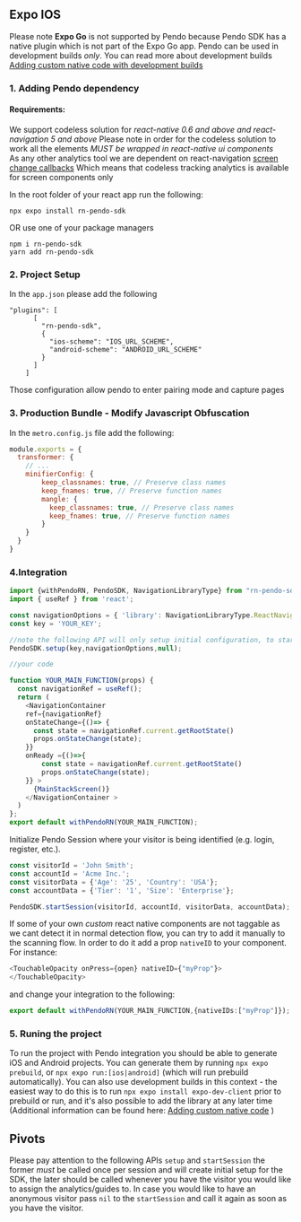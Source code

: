 ## Expo IOS
Please note **Expo Go** is not supported by Pendo because Pendo SDK has a native plugin which is not part of the Expo Go app.
Pendo can be used in development builds *only*. 
You can read more about development builds [Adding custom native code with development builds](https://docs.expo.dev/workflow/customizing/)

### 1. Adding Pendo dependency
#### Requirements: 
We support codeless solution for _react-native 0.6 and above and react-navigation 5 and above_
Please note in order for the codeless solution to work all the elements *MUST be wrapped in react-native ui components*<br>
As any other analytics tool we are dependent on react-navigation [screen change callbacks](https://reactnavigation.org/docs/screen-tracking/)
Which means that codeless tracking analytics is available for screen components only

In the root folder of your react app run the following:

```
npx expo install rn-pendo-sdk
```
OR use one of your package managers 
```
npm i rn-pendo-sdk  
yarn add rn-pendo-sdk
```
### 2. Project Setup
In the `app.json` please add the following
```
"plugins": [
      [
        "rn-pendo-sdk",
        {
          "ios-scheme": "IOS_URL_SCHEME",
          "android-scheme": "ANDROID_URL_SCHEME"
        }
      ]
    ]
```
Those configuration allow pendo to enter pairing mode and capture pages

### 3. Production Bundle - Modify Javascript Obfuscation
In the `metro.config.js` file add the following:
```javascript
module.exports = {
  transformer: {
    // ...
    minifierConfig: {
        keep_classnames: true, // Preserve class names
        keep_fnames: true, // Preserve function names
        mangle: {
          keep_classnames: true, // Preserve class names
          keep_fnames: true, // Preserve function names
        }
    }
  }
}
```
### 4.Integration

```typescript
import {withPendoRN, PendoSDK, NavigationLibraryType} from "rn-pendo-sdk";
import { useRef } from 'react';

const navigationOptions = { 'library': NavigationLibraryType.ReactNavigation };
const key = 'YOUR_KEY'; 

//note the following API will only setup initial configuration, to start collect analytics use start session
PendoSDK.setup(key,navigationOptions,null);

//your code 

function YOUR_MAIN_FUNCTION(props) {
  const navigationRef = useRef();
  return (
    <NavigationContainer 
    ref={navigationRef}
    onStateChange={()=> {
      const state = navigationRef.current.getRootState()
      props.onStateChange(state);
    }}
    onReady ={()=>{
        const state = navigationRef.current.getRootState()
        props.onStateChange(state);
    }} >
      {MainStackScreen()}
    </NavigationContainer >
  )
};
export default withPendoRN(YOUR_MAIN_FUNCTION);
```
Initialize Pendo Session where your visitor is being identified (e.g. login, register, etc.).
```typescript
const visitorId = 'John Smith';
const accountId = 'Acme Inc.';
const visitorData = {'Age': '25', 'Country': 'USA'};
const accountData = {'Tier': '1', 'Size': 'Enterprise'};

PendoSDK.startSession(visitorId, accountId, visitorData, accountData);
```
If some of your own _custom_ react native components are not taggable as we cant detect it in normal detection flow,
you can try to add it manually to the scanning flow. In order to do it add a prop `nativeID` to your component.
For instance:
```typescript
<TouchableOpacity onPress={open} nativeID={"myProp"}>      
</TouchableOpacity> 
```
and change your integration to the following:
```typescript
export default withPendoRN(YOUR_MAIN_FUNCTION,{nativeIDs:["myProp"]});
```
### 5. Runing the project
To run the project with Pendo integration you should be able to generate iOS and Android projects.
You can generate them by running `npx expo prebuild`, or `npx expo run:[ios|android]` (which will run prebuild automatically). You can also use development builds in this context - the easiest way to do this is to run `npx expo install expo-dev-client` prior to prebuild or run, and it's also possible to add the library at any later time (Additional information can be found here: [Adding custom native code](https://docs.expo.dev/workflow/customizing/#generate-native-projects-with-prebuild) )

## Pivots
Please pay attention to the following APIs ``` setup ``` and ```startSession``` the former *must* be called once per session and will create initial setup for the SDK, the later should be called whenever you have the visitor you would like to assign the analytics/guides to. In case you would like to have an anonymous visitor pass ```nil``` to the ```startSession``` and call it again as soon as you have the visitor.  